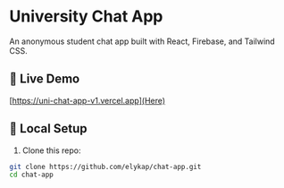 # University Chat App

An anonymous student chat app built with React, Firebase, and Tailwind CSS.

## 🚀 Live Demo
[https://uni-chat-app-v1.vercel.app](Here)

## 🔧 Local Setup

1. Clone this repo:
```bash
git clone https://github.com/elykap/chat-app.git
cd chat-app
